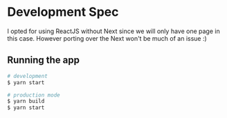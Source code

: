 # Development Spec

I opted for using ReactJS without Next since we will only have one page in this case. However porting over the Next won't be much of an issue :)

## Running the app

```bash
# development
$ yarn start

# production mode
$ yarn build
$ yarn start
```
